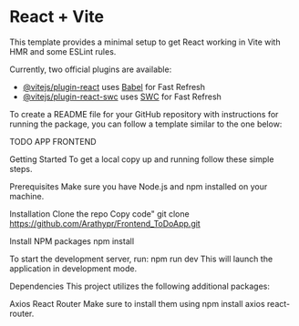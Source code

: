 # React + Vite

This template provides a minimal setup to get React working in Vite with HMR and some ESLint rules.

Currently, two official plugins are available:

- [@vitejs/plugin-react](https://github.com/vitejs/vite-plugin-react/blob/main/packages/plugin-react/README.md) uses [Babel](https://babeljs.io/) for Fast Refresh
- [@vitejs/plugin-react-swc](https://github.com/vitejs/vite-plugin-react-swc) uses [SWC](https://swc.rs/) for Fast Refresh

To create a README file for your GitHub repository with instructions for running the package, you can follow a template similar to the one below:

TODO APP FRONTEND



Getting Started
To get a local copy up and running follow these simple steps.

Prerequisites
Make sure you have Node.js and npm installed on your machine.

Installation
Clone the repo
Copy code"
git clone https://github.com/Arathypr/Frontend_ToDoApp.git

Install NPM packages
npm install


To start the development server, run:
npm run dev
This will launch the application in development mode.

Dependencies
This project utilizes the following additional packages:

Axios
React Router
Make sure to install them using npm install axios react-router.
